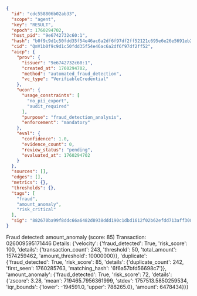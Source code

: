 ```json
{
  "id": "cdc558806b02ab33",
  "scope": "agent",
  "key": "RESULT",
  "epoch": 1760294702,
  "host_pid": "9e6742732c60:1",
  "hash": "b0f9c9d1c50fdd35f54e46ac6a2df6f97df2ff52121c695e6e26e5691eb20f7a",
  "cid": "QmV1b0f9c9d1c50fdd35f54e46ac6a2df6f97df2ff52",
  "aicp": {
    "prov": {
      "issuer": "9e6742732c60:1",
      "created_at": 1760294702,
      "method": "automated_fraud_detection",
      "vc_type": "VerifiableCredential"
    },
    "ucon": {
      "usage_constraints": [
        "no_pii_export",
        "audit_required"
      ],
      "purpose": "fraud_detection_analysis",
      "enforcement": "mandatory"
    },
    "eval": {
      "confidence": 1.0,
      "evidence_count": 0,
      "review_status": "pending",
      "evaluated_at": 1760294702
    }
  },
  "sources": [],
  "edges": [],
  "metrics": {},
  "thresholds": {},
  "tags": [
    "fraud",
    "amount_anomaly",
    "risk_critical"
  ],
  "sig": "882670ba99f8ddc66a6482d8938ddd190c1dbd1612f02b62efdd713aff308a59"
}
```

Fraud detected: amount_anomaly (score: 85)
Transaction: 026009595171446
Details: {'velocity': {'fraud_detected': True, 'risk_score': 100, 'details': {'transaction_count': 243, 'threshold': 50, 'total_amount': 1574259462, 'amount_threshold': 10000000}}, 'duplicate': {'fraud_detected': True, 'risk_score': 85, 'details': {'duplicate_count': 242, 'first_seen': 1760285763, 'matching_hash': '6f6a57bfd56698c7'}}, 'amount_anomaly': {'fraud_detected': True, 'risk_score': 72, 'details': {'zscore': 3.28, 'mean': 719465.7956361999, 'stdev': 1757513.5850259534, 'iqr_bounds': {'lower': -194591.0, 'upper': 788265.0}, 'amount': 6478434}}}